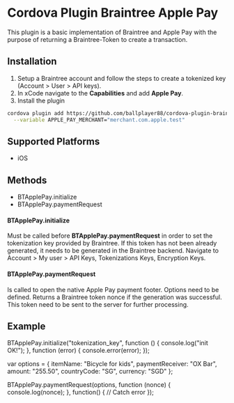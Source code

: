 # Cordova Plugin Braintree Apple Pay

This plugin is a basic implementation of Braintree and Apple Pay with the purpose of returning a Braintree-Token to create a transaction.

## Installation

1. Setup a Braintree account and follow the steps to create a tokenized key (Account > User > API keys).
2. In xCode navigate to the **Capabilities** and add **Apple Pay**.
3. Install the plugin

```sh
cordova plugin add https://github.com/ballplayer88/cordova-plugin-braintree-applepay \
  --variable APPLE_PAY_MERCHANT="merchant.com.apple.test"
```

## Supported Platforms

- iOS

## Methods

- BTApplePay.initialize
- BTApplePay.paymentRequest

#### BTApplePay.initialize

Must be called before **BTApplePay.paymentRequest** in order to set the tokenization key provided by Braintree. If this token has not been already generated, it needs to be generated in the Braintree backend. Navigate to Account > My user > API Keys, Tokenizations Keys, Encryption Keys.

#### BTApplePay.paymentRequest

Is called to open the native Apple Pay payment footer. Options need to be defined. Returns a Braintree token nonce if the generation was successful. This token need to be sent to the server for further processing.

## Example

BTApplePay.initialize("tokenization_key",
  function () { console.log("init OK!"); },
  function (error) { console.error(error); });

var options = {
  itemName: "Bicycle for kids",
  paymentReceiver: "OX Bar",
  amount: "255.50",
  countryCode: "SG",
  currency: "SGD"
};

BTApplePay.paymentRequest(options, function (nonce) {
  console.log(nonce);
}, function() {
  // Catch error
});

